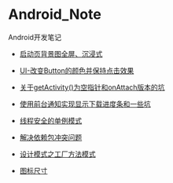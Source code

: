 # Android_Note

Android开发笔记<br>

* [启动页背景图全屏、沉浸式](https://github.com/DonLIs/Android_Note/blob/master/Splash)<br>

* [UI-改变Button的颜色并保持点击效果](https://github.com/DonLIs/Android_Note/blob/master/UI-Button)<br>

* [关于getActivity()为空指针和onAttach版本的坑](https://github.com/DonLIs/Android_Note/blob/master/OnAttach)<br>

* [使用前台通知实现显示下载进度条和一些坑](https://github.com/DonLIs/Android_Note/blob/master/Notification)<br>

* [线程安全的单例模式](https://github.com/DonLIs/Android_Note/blob/master/SingleTon)<br>

* [解决依赖包冲突问题](https://github.com/DonLIs/Android_Note/blob/master/dependency)

* [设计模式之工厂方法模式](https://github.com/DonLIs/Android_Note/blob/master/Factory)

* [图标尺寸](https://github.com/DonLIs/Android_Note/blob/master/Dimensions.md)
